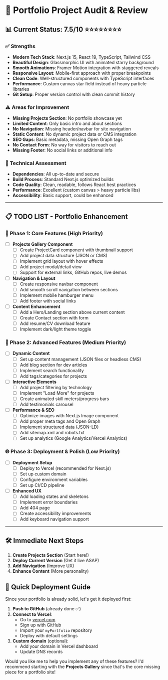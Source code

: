 # 🚀 Portfolio Project Audit & Review

## 📊 Current Status: **7.5/10** ⭐⭐⭐⭐⭐⭐⭐⭐

### ✅ **Strengths**
- **Modern Tech Stack**: Next.js 15, React 19, TypeScript, Tailwind CSS
- **Beautiful Design**: Glassmorphic UI with animated starry background
- **Smooth Animations**: Framer Motion integration with staggered reveals
- **Responsive Layout**: Mobile-first approach with proper breakpoints
- **Clean Code**: Well-structured components with TypeScript interfaces
- **Performance**: Custom canvas star field instead of heavy particle libraries
- **Git Setup**: Proper version control with clean commit history

### ⚠️ **Areas for Improvement**
- **Missing Projects Section**: No portfolio showcase yet
- **Limited Content**: Only basic intro and about sections
- **No Navigation**: Missing header/navbar for site navigation
- **Static Content**: No dynamic project data or CMS integration
- **SEO Gaps**: Basic metadata, missing Open Graph tags
- **No Contact Form**: No way for visitors to reach out
- **Missing Footer**: No social links or additional info

### 🔧 **Technical Assessment**
- **Dependencies**: All up-to-date and secure
- **Build Process**: Standard Next.js optimized builds
- **Code Quality**: Clean, readable, follows React best practices
- **Performance**: Excellent (custom canvas > heavy particle libs)
- **Accessibility**: Basic support, could be enhanced

---

## 📋 TODO LIST - Portfolio Enhancement

### 🎯 **Phase 1: Core Features (High Priority)**
- [ ] **Projects Gallery Component**
  - [ ] Create ProjectCard component with thumbnail support
  - [ ] Add project data structure (JSON or CMS)
  - [ ] Implement grid layout with hover effects
  - [ ] Add project modal/detail view
  - [ ] Support for external links, GitHub repos, live demos

- [ ] **Navigation & Layout**
  - [ ] Create responsive navbar component
  - [ ] Add smooth scroll navigation between sections
  - [ ] Implement mobile hamburger menu
  - [ ] Add footer with social links

- [ ] **Content Enhancement**
  - [ ] Add a Hero/Landing section above current content
  - [ ] Create Contact section with form
  - [ ] Add resume/CV download feature
  - [ ] Implement dark/light theme toggle

### 🚀 **Phase 2: Advanced Features (Medium Priority)**
- [ ] **Dynamic Content**
  - [ ] Set up content management (JSON files or headless CMS)
  - [ ] Add blog section for dev articles
  - [ ] Implement search functionality
  - [ ] Add tags/categories for projects

- [ ] **Interactive Elements**
  - [ ] Add project filtering by technology
  - [ ] Implement "Load More" for projects
  - [ ] Create animated skill meters/progress bars
  - [ ] Add testimonials carousel

- [ ] **Performance & SEO**
  - [ ] Optimize images with Next.js Image component
  - [ ] Add proper meta tags and Open Graph
  - [ ] Implement structured data (JSON-LD)
  - [ ] Add sitemap.xml and robots.txt
  - [ ] Set up analytics (Google Analytics/Vercel Analytics)

### 🌐 **Phase 3: Deployment & Polish (Low Priority)**
- [ ] **Deployment Setup**
  - [ ] Deploy to Vercel (recommended for Next.js)
  - [ ] Set up custom domain
  - [ ] Configure environment variables
  - [ ] Set up CI/CD pipeline

- [ ] **Enhanced UX**
  - [ ] Add loading states and skeletons
  - [ ] Implement error boundaries
  - [ ] Add 404 page
  - [ ] Create accessibility improvements
  - [ ] Add keyboard navigation support

---

## 🛠️ **Immediate Next Steps**

1. **Create Projects Section** (Start here!)
2. **Deploy Current Version** (Get it live ASAP)
3. **Add Navigation** (Improve UX)
4. **Enhance Content** (More personality)

## 🚀 **Quick Deployment Guide**

Since your portfolio is already solid, let's get it deployed first:

1. **Push to GitHub** (already done ✅)
2. **Connect to Vercel**:
   - Go to [vercel.com](https://vercel.com)
   - Sign up with GitHub
   - Import your `myPortfolio` repository
   - Deploy with default settings
3. **Custom domain** (optional):
   - Add your domain in Vercel dashboard
   - Update DNS records

Would you like me to help you implement any of these features? I'd recommend starting with the **Projects Gallery** since that's the core missing piece for a portfolio site!
